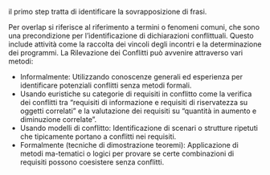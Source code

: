 il primo step tratta di identificare la sovrapposizione di frasi.

Per overlap si riferisce al riferimento a termini o fenomeni comuni, che sono una precondizione per l’identificazione di dichiarazioni conflittuali. Questo include attività come la raccolta dei vincoli degli incontri e la determinazione dei programmi. La Rilevazione dei Conflitti può avvenire attraverso vari metodi:
- Informalmente: 
	Utilizzando conoscenze generali ed esperienza per identificare potenziali conflitti senza metodi formali.
- Usando euristiche su categorie di requisiti in conflitto
	come la verifica dei conflitti tra “requisiti di informazione e requisiti di riservatezza su oggetti correlati” e la valutazione dei requisiti su “quantità in aumento e diminuzione correlate”.
- Usando modelli di conflitto:
	Identificazione di scenari o strutture ripetuti che tipicamente portano a conflitti nei requisiti.
- Formalmente (tecniche di dimostrazione teoremi):
	Applicazione di metodi ma-tematici o logici per provare se certe combinazioni di requisiti possono coesistere senza conflitti.

